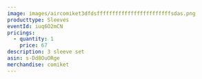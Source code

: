 ```yaml
---
image: images/aircomiket3dfdsffffffffffffffffffffffffsdas.png
producttype: Sleeves
eventId: iuq6O2mCN
pricings:
  - quantity: 1
    price: 67
description: 3 sleeve set
asin: s-Dd8OuORge
merchandise: comiket
---
```

